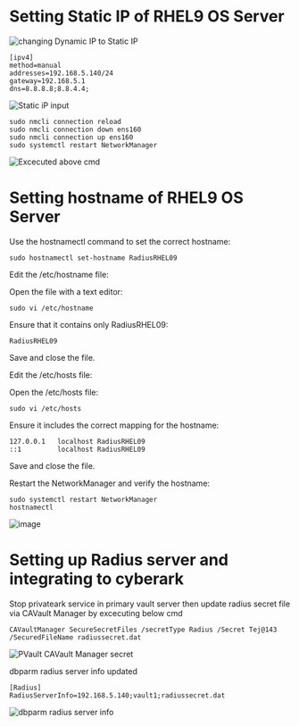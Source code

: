# Setting Static IP of RHEL9 OS Server 
![changing Dynamic IP to Static IP](https://github.com/NallaTeja/CyberArk-PAS/assets/145950340/8877814b-905b-4687-b39d-f7f8bb36cef6)

```
[ipv4]
method=manual
addresses=192.168.5.140/24
gateway=192.168.5.1
dns=8.8.8.8;8.8.4.4;
```
![Static iP input](https://github.com/NallaTeja/CyberArk-PAS/assets/145950340/92b0d6cc-b378-4871-8c8e-2f2a587f357c)

```
sudo nmcli connection reload
sudo nmcli connection down ens160
sudo nmcli connection up ens160
sudo systemctl restart NetworkManager
```
![Excecuted above cmd](https://github.com/NallaTeja/CyberArk-PAS/assets/145950340/b6b6b430-ad90-4562-9566-0fb6f69e97b2)

# Setting hostname of RHEL9 OS Server 
Use the hostnamectl command to set the correct hostname:

```
sudo hostnamectl set-hostname RadiusRHEL09
```
Edit the /etc/hostname file:

Open the file with a text editor:

```
sudo vi /etc/hostname
```
Ensure that it contains only RadiusRHEL09:

```RadiusRHEL09```

Save and close the file.

Edit the /etc/hosts file:

Open the /etc/hosts file:

```
sudo vi /etc/hosts
```

Ensure it includes the correct mapping for the hostname:

```
127.0.0.1   localhost RadiusRHEL09
::1         localhost RadiusRHEL09
```

Save and close the file.

Restart the NetworkManager and verify the hostname:

```
sudo systemctl restart NetworkManager
hostnamectl
```

![image](https://github.com/NallaTeja/CyberArk-PAS/assets/145950340/1015abff-5a35-48b0-8229-d7c8c4ca6333)

# Setting up Radius server and integrating to cyberark

Stop privateark service in primary vault server then update radius secret file via CAVault Manager by excecuting below cmd
```
CAVaultManager SecureSecretFiles /secretType Radius /Secret Tej@143 /SecuredFileName radiussecret.dat
```
![PVault CAVault Manager secret](https://github.com/NallaTeja/CyberArk-PAS/assets/145950340/1b69763b-885a-426e-9234-7a58cfff8477)

dbparm radius server info updated
```
[Radius]
RadiusServerInfo=192.168.5.140;vault1;radiussecret.dat
```

![dbparm radius server info](https://github.com/NallaTeja/CyberArk-PAS/assets/145950340/1cb4c077-9161-4bbd-ae76-b6953dff55b6)


